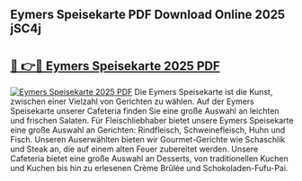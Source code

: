 ## Eymers Speisekarte PDF Download Online 2025 jSC4j

# <h2><a href="http://gc5oubb.nevu.top/?p=Eymers+Speisekarte">🔗 👉🔴 Eymers Speisekarte 2025 PDF</a></h2>

[![Eymers Speisekarte 2025 PDF](https://i.imgur.com/dBaPXMq.png)](http://gc5oubb.nevu.top/?p=Eymers+Speisekarte)
Die Eymers Speisekarte ist die Kunst, zwischen einer Vielzahl von Gerichten zu wählen. Auf der Eymers Speisekarte unserer Cafeteria finden Sie eine große Auswahl an leichten und frischen Salaten. Für Fleischliebhaber bietet unsere Eymers Speisekarte eine große Auswahl an Gerichten: Rindfleisch, Schweinefleisch, Huhn und Fisch. Unseren Auserwählten bieten wir Gourmet-Gerichte wie Schaschlik und Steak an, die auf einem alten Feuer zubereitet werden. Unsere Cafeteria bietet eine große Auswahl an Desserts, von traditionellen Kuchen und Kuchen bis hin zu erlesenen Crème Brûlée und Schokoladen-Fufu-Pai.
